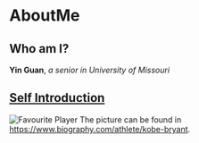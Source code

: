 # AboutMe
## <span id="whoami">Who am I?</span>
**Yin Guan**, *a senior in University of Missouri*
## [Self Introduction](#selfintro)

![Favourite Player](https://www.biography.com/.image/c_limit%2Ccs_srgb%2Cq_auto:good%2Cw_700/MTcwMDIzMzg3MjQwODY3NDAx/gettyimages-521051018.webp)
The picture can be found in <https://www.biography.com/athlete/kobe-bryant>.
